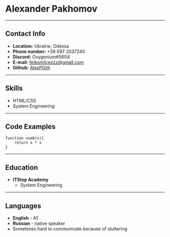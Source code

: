 <h1>Alexander Pakhomov</h1>

<hr>

<h2>Contact Info</h2>

* **Location:** Ukraine, Odessa
* **Phone number:** +38 097 2037240
* **Discord:** Oxygenium#5604
* **E-mail:** feikomilcezzz@gmail.com
* **Github:** <a href="https://github.com/AlexPGith">AlexPGith</a>
<hr>

<h2>Skills</h2>

* HTML/CSS
* System Engineering

<hr>

<h2>Code Examples</h2>

```
function numb(x){
    return x * x
}
```
<hr>

<h2>Education</h2>

* **ITStep Academy**
    * System Engineering

<hr>

<h2>Languages</h2>

* **English** - A1
* **Russian** - native speaker
* Sometimes hard to communicate because of sluttering